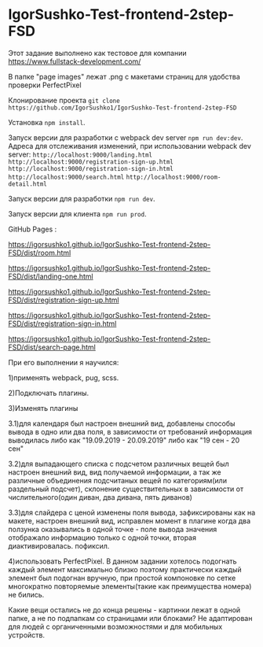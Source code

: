 # IgorSushko-Test-frontend-2step-FSD
Этот задание выполнено как тестовое для компании https://www.fullstack-development.com/

В папке "page images" лежат .png с макетами страниц для удобства проверки PerfectPixel

Клонирование проекта `git clone https://github.com/IgorSushko1/IgorSushko-Test-frontend-2step-FSD`

Установка `npm install`.

Запуск версии для разработки с webpack dev server `npm run dev:dev`.
Адреса для отслеживания изменений, при использовании webpack dev server:
`http://localhost:9000/landing.html`
`http://localhost:9000/registration-sign-up.html`
`http://localhost:9000/registration-sign-in.html`
`http://localhost:9000/search.html`
`http://localhost:9000/room-detail.html`

Запуск версии для разработки `npm run dev`.

Запуск версии для клиента `npm run prod`.

GitHub Pages :

https://igorsushko1.github.io/IgorSushko-Test-frontend-2step-FSD/dist/room.html

https://igorsushko1.github.io/IgorSushko-Test-frontend-2step-FSD/dist/landing-one.html

https://igorsushko1.github.io/IgorSushko-Test-frontend-2step-FSD/dist/registration-sign-up.html

https://igorsushko1.github.io/IgorSushko-Test-frontend-2step-FSD/dist/registration-sign-in.html

https://igorsushko1.github.io/IgorSushko-Test-frontend-2step-FSD/dist/search-page.html

При его выполнении я научился:

1)применять webpack, pug, scss.

2)Подключать плагины.

3)Изменять плагины

3.1)для календаря был настроен внешний вид, добавлены способы вывода в одно или два поля, в зависимости от требований
информация выводилась либо как "19.09.2019 - 20.09.2019" либо как "19 сен - 20 сен"

3.2)для выпадающего списка с подсчетом различных вещей был настроен внешний вид,
вид получаемой информации, а так же различные объединения подсчитаных вещей по категориям(или раздельный подсчет), склонение
существительных в зависимости от числительного(один диван, два дивана, пять диванов)

3.3)для слайдера с ценой изменены поля вывода, зафиксированы как на макете, настроен внешний вид, исправлен момент в плагине
когда два ползунка оказывались в одной точке - поле вывода значения отображало информацию только с одной точки,
вторая диактивировалась. пофиксил.

4)использовать PerfectPixel. В данном задании хотелось подогнать каждый элемент максимально близко поэтому практически каждый элемент
был подогнан вручную, при простой компоновке по сетке многократно повторяемые элементы(такие как преимущества номера) не бились.

Какие вещи остались не до конца решены - картинки лежат в одной папке, а не по подпапкам со страницами или блоками? Не адаптирован для людей с органиченными возможностями и для мобильных устройств.
